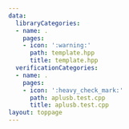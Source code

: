 ```yaml
---
data:
  libraryCategories:
  - name: .
    pages:
    - icon: ':warning:'
      path: template.hpp
      title: template.hpp
  verificationCategories:
  - name: .
    pages:
    - icon: ':heavy_check_mark:'
      path: aplusb.test.cpp
      title: aplusb.test.cpp
layout: toppage
---
```

